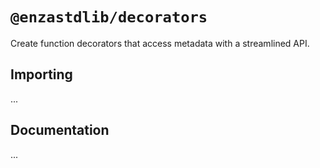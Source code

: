 # `@enzastdlib/decorators`

Create function decorators that access metadata with a streamlined API.

## Importing

...

## Documentation

...
